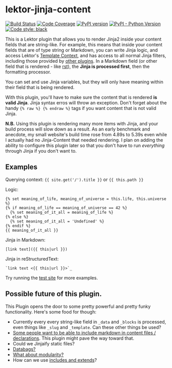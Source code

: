 # lektor-jinja-content

[![Build Status](https://api.travis-ci.org//terminal-labs/lektor-jinja-content.svg?branch=master)](https://travis-ci.org//terminal-labs/lektor-jinja-content)
[![Code Coverage](https://codecov.io/gh//terminal-labs/lektor-jinja-content/branch/master/graph/badge.svg)](https://codecov.io/gh//terminal-labs/lektor-jinja-content)
[![PyPI version](https://badge.fury.io/py/lektor-jinja-content.svg)](https://pypi.org/project/lektor-jinja-content/)
[![PyPI - Python Version](https://img.shields.io/pypi/pyversions/lektor-jinja-content.svg)](https://pypi.org/project/lektor-jinja-content/)
<a href="https://github.com/ambv/black"><img alt="Code style: black" src="https://img.shields.io/badge/code%20style-black-000000.svg"></a>

This is a Lektor plugin that allows you to render Jinja2 inside your content fields that are string-like. For example, this means that inside your content fields that are of type string or Markdown, you can write Jinja logic, and access Lektor's [Template Context](https://www.getlektor.com/docs/templates/#template-context), and has access to all normal Jinja filters, including those provided by [other plugins](https://github.com/terminal-labs/lektor-slugify). In a Markdown field (or other field that is rendered - like [rst](https://github.com/fschulze/lektor-rst)), the **Jinja is processed first**, then the formatting processor.

You can set and use Jinja variables, but they will only have meaning within their field that is being rendered.

With this plugin, you'll have to make sure the content that is rendered **is valid Jinja**. Jinja syntax erros will throw an exception. Don't forget about the handy `{% raw %} {% endraw %}` tags if you want content that is not valid Jinja.

**N.B.** Using this plugin is rendering many more items with Jinja, and your build process will slow down as a result. As an early benchmark and anecdote, my small website's build time rose from 4.89s to 5.39s even while I actually had no Jinja-Content that needed rendering. I plan on adding the ability to configure this plugin later so that you don't have to run *everything* through Jinja if you don't want to.


## Examples

Querying context: `{{ site.get('/').title }}` or `{{ this.path }}`

Logic:
```jinja
{% set meaning_of_life, meaning_of_universe = this.life, this.universe %}
{% if meaning_of_life == meaning_of_universe == 42 %}
  {% set meaning_of_it_all = meaning_of_life %}
{% else %}
  {% set meaning_of_it_all = 'Undefined' %}
{% endif %}
{{ meaning_of_it_all }}
```

Jinja in Markdown:
```jinja
[link text]({{ this|url }})
```

Jinja in reStructuredText:
```jinja
`link text <{{ this|url }}>`_
```

Try running the [test site](https://github.com/terminal-labs/lektor-jinja-content/blob/master/tests/demo-project/) for more examples.


## Possible future of this plugin.

This Plugin opens the door to some pretty powerful and pretty funky functionality. Here's some food for though:

* Currently every every string-like field in `_data` and `_blocks` is processed, even things like `_slug` and `_template`. Can these other things be used?
* [Some people want to be able to include markdown in content files / declarations](https://github.com/lektor/lektor/issues/541). This plugin might pave the way toward that.
* Could we Jinjaify static files?
* [Databags?](https://github.com/terminal-labs/lektor-jinja-content/issues/4)
* [What about modularity?](https://github.com/terminal-labs/lektor-jinja-content/issues/2)
* How can we use [includes and extends](https://github.com/terminal-labs/lektor-jinja-content/issues/3)?

